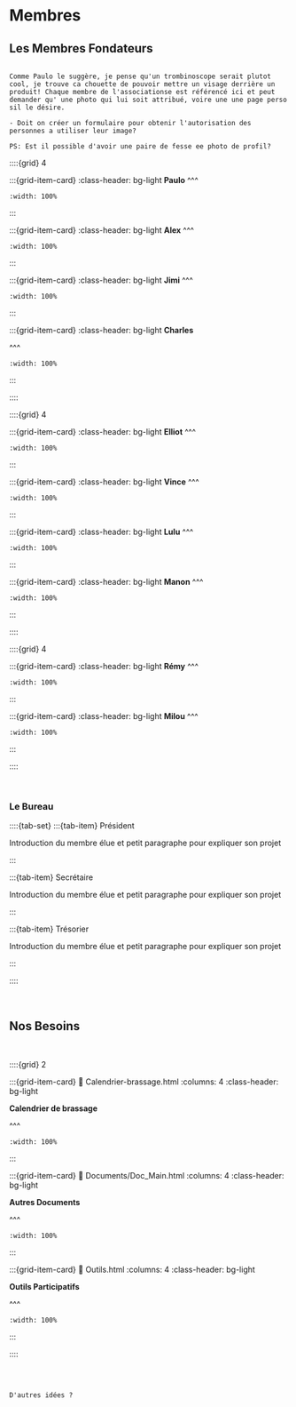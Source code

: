 # Membres

## Les Membres Fondateurs

```{note}

Comme Paulo le suggère, je pense qu'un trombinoscope serait plutot cool, je trouve ca chouette de pouvoir mettre un visage derrière un produit! Chaque membre de l'associationse est référencé ici et peut demander qu' une photo qui lui soit attribué, voire une une page perso sil le désire.

- Doit on créer un formulaire pour obtenir l'autorisation des personnes a utiliser leur image?

PS: Est il possible d'avoir une paire de fesse ee photo de profil? 

```

::::{grid} 4

:::{grid-item-card}
:class-header: bg-light
**Paulo**
^^^

```{image} ../../_static/Avatars/avatar-svgrepo-com.svg
:width: 100%

```

:::

:::{grid-item-card}
:class-header: bg-light
**Alex**
^^^

```{image} ../../_static/Avatars/avatar-svgrepo-com.svg
:width: 100%

```

:::

:::{grid-item-card}
:class-header: bg-light
**Jimi**
^^^

```{image} ../../_static/Avatars/avatar-svgrepo-com.svg
:width: 100%

```

:::

:::{grid-item-card}
:class-header: bg-light
**Charles**

^^^

```{image} ../../_static/Avatars/avatar-svgrepo-com.svg
:width: 100%

```

:::

::::

::::{grid} 4

:::{grid-item-card}
:class-header: bg-light
**Elliot**
^^^

```{image} ../../_static/Avatars/avatar-svgrepo-com.svg
:width: 100%

```



:::


:::{grid-item-card}
:class-header: bg-light
**Vince**
^^^

```{image} ../../_static/Avatars/VD-profile-pic-round.png
:width: 100%

```

:::

:::{grid-item-card}
:class-header: bg-light
**Lulu**
^^^

```{image} ../../_static/Avatars/avatar-svgrepo-com.svg
:width: 100%

```

:::

:::{grid-item-card}
:class-header: bg-light
**Manon**
^^^

```{image} ../../_static/Avatars/avatar-svgrepo-com.svg
:width: 100%

```

:::

::::

::::{grid} 4

:::{grid-item-card}
:class-header: bg-light
**Rémy**
^^^

```{image} ../../_static/Avatars/avatar-svgrepo-com.svg
:width: 100%

```

:::

:::{grid-item-card}
:class-header: bg-light
**Milou**
^^^

```{image} ../../_static/Avatars/avatar-svgrepo-com.svg
:width: 100%

```

:::

::::

<br>

### **Le Bureau**


::::{tab-set}
:::{tab-item} Président

Introduction du membre élue et petit paragraphe pour expliquer son projet

:::

:::{tab-item} Secrétaire

Introduction du membre élue et petit paragraphe pour expliquer son projet

:::

:::{tab-item} Trésorier

Introduction du membre élue et petit paragraphe pour expliquer son projet

:::

::::

<br>


## Nos Besoins

<br>

::::{grid} 2

:::{grid-item-card}
:link: Calendrier-brassage.html
:columns: 4
:class-header: bg-light

**Calendrier de brassage**

^^^

```{image} ../../_static/SVG_files/calendar-svgrepo-com.svg
:width: 100%

```

:::

:::{grid-item-card}
:link: Documents/Doc_Main.html
:columns: 4
:class-header: bg-light

**Autres Documents**

^^^


```{image} ../../_static/SVG_files/documents-svgrepo-com.svg
:width: 100%

```

:::

:::{grid-item-card}
:link: Outils.html
:columns: 4
:class-header: bg-light

**Outils Participatifs**

^^^

```{image} ../../_static/SVG_files/tools-svgrepo-com.svg
:width: 100%

```


:::

::::

<br>

```{note}

D'autres idées ?

```
